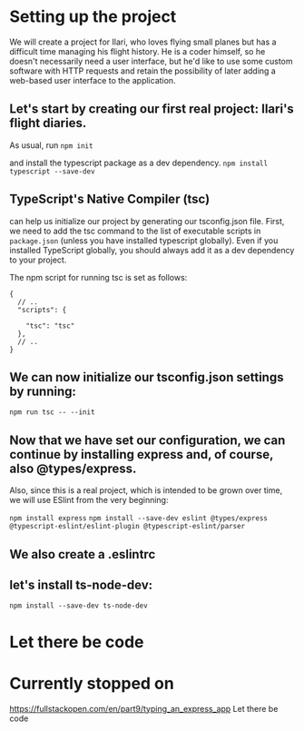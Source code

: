 # Setting up the project
We will create a project for Ilari, who loves flying small planes but has a difficult time managing his flight history. He is a coder himself, so he doesn't necessarily need a user interface, but he'd like to use some custom software with HTTP requests and retain the possibility of later adding a web-based user interface to the application.

## Let's start by creating our first real project: Ilari's flight diaries. 
As usual, run 
`npm init`

and install the typescript package as a dev dependency.
`npm install typescript --save-dev`

## TypeScript's Native Compiler (tsc) 
can help us initialize our project by generating our tsconfig.json file. First, we need to add the tsc command to the list of executable scripts in `package.json` (unless you have installed typescript globally). Even if you installed TypeScript globally, you should always add it as a dev dependency to your project.

The npm script for running tsc is set as follows:
```
{
  // ..
  "scripts": {

    "tsc": "tsc"
  },
  // ..
}
```

## We can now initialize our tsconfig.json settings by running:
`npm run tsc -- --init`

## Now that we have set our configuration, we can continue by installing express and, of course, also @types/express. 
Also, since this is a real project, which is intended to be grown over time, we will use ESlint from the very beginning:

`npm install express`
`npm install --save-dev eslint @types/express @typescript-eslint/eslint-plugin @typescript-eslint/parser`

## We also create a .eslintrc

## let's install ts-node-dev:
`npm install --save-dev ts-node-dev`

# Let there be code

# Currently stopped on
https://fullstackopen.com/en/part9/typing_an_express_app
Let there be code